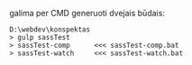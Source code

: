 galima per CMD generuoti dvejais būdais:

```
D:\webdev\konspektas  
> gulp sassTest  
> sassTest-comp      <<< sassTest-comp.bat  
> sassTest-watch     <<< sassTest-watch.bat  
```



